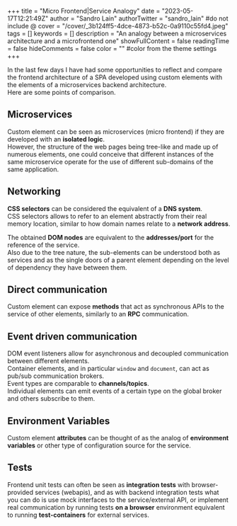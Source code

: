 +++
title = "Micro Frontend|Service Analogy"
date = "2023-05-17T12:21:49Z"
author = "Sandro Lain"
authorTwitter = "sandro_lain" #do not include @
cover = "/cover/_3b124ff5-4dce-4873-b52c-0a9110c55fd4.jpeg"
tags = []
keywords = []
description = "An analogy between a microservices architecture and a microfrontend one"
showFullContent = false
readingTime = false
hideComments = false
color = "" #color from the theme settings
+++

In the last few days I have had some opportunities to reflect and compare the frontend architecture of a SPA developed using custom elements with the elements of a microservices backend architecture.  
Here are some points of comparison.

## Microservices

Custom element can be seen as microservices (micro frontend) if they are developed with an **isolated logic**.  
However, the structure of the web pages being tree-like and made up of numerous elements, one could conceive that different instances of the same microservice operate for the use of different sub-domains of the same application.

## Networking

**CSS selectors** can be considered the equivalent of a **DNS system**.  
CSS selectors allows to refer to an element abstractly from their real memory location, similar to how domain names relate to a **network address**.

The obtained **DOM nodes** are equivalent to the **addresses/port** for the reference of the service.  
Also due to the tree nature, the sub-elements can be understood both as services and as the single doors of a parent element depending on the level of dependency they have between them.

## Direct communication

Custom element can expose **methods** that act as synchronous APIs to the service of other elements, similarly to an **RPC** communication.

## Event driven communication

DOM event listeners allow for asynchronous and decoupled communication between different elements.  
Container elements, and in particular `window` and `document`, can act as pub/sub communication brokers.  
Event types are comparable to **channels/topics**.  
Individual elements can emit events of a certain type on the global broker and others subscribe to them.

## Environment Variables

Custom element **attributes** can be thought of as the analog of **environment variables** or other type of configuration source for the service.

## Tests

Frontend unit tests can often be seen as **integration tests** with browser-provided services (webapis), and as with backend integration tests what you can do is use mock interfaces to the service/external API, or implement real communication by running tests **on a browser** environment equivalent to running **test-containers** for external services.

